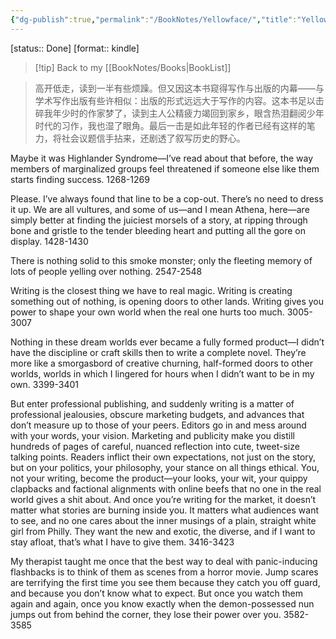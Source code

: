 ```yaml
---
{"dg-publish":true,"permalink":"/BookNotes/Yellowface/","title":"Yellowface","noteIcon":""}
---
```


[status:: Done]
[format:: kindle]

>[!tip] Back to my [[BookNotes/Books\|BookList]]

> 高开低走，读到一半有些烦躁。但又因这本书窥得写作与出版的内幕——与学术写作出版有些许相似：出版的形式远远大于写作的内容。这本书足以击碎我年少时的作家梦了，读到主人公精疲力竭回到家乡，眼含热泪翻阅少年时代的习作，我也湿了眼角。最后一击是如此年轻的作者已经有这样的笔力，将社会议题信手拈来，还剧透了叙写历史的野心。


Maybe it was Highlander Syndrome—I’ve read about that before, the way members of marginalized groups feel threatened if someone else like them starts finding success.
 1268-1269    
 
Please. I’ve always found that line to be a cop-out. There’s no need to dress it up. We are all vultures, and some of us—and I mean Athena, here—are simply better at finding the juiciest morsels of a story, at ripping through bone and gristle to the tender bleeding heart and putting all the gore on display.
 1428-1430    

There is nothing solid to this smoke monster; only the fleeting memory of lots of people yelling over nothing.
 2547-2548    
 
Writing is the closest thing we have to real magic. Writing is creating something out of nothing, is opening doors to other lands. Writing gives you power to shape your own world when the real one hurts too much.
 3005-3007    
 
Nothing in these dream worlds ever became a fully formed product—I didn’t have the discipline or craft skills then to write a complete novel. They’re more like a smorgasbord of creative churning, half-formed doors to other worlds, worlds in which I lingered for hours when I didn’t want to be in my own.
 3399-3401    
 
But enter professional publishing, and suddenly writing is a matter of professional jealousies, obscure marketing budgets, and advances that don’t measure up to those of your peers. Editors go in and mess around with your words, your vision. Marketing and publicity make you distill hundreds of pages of careful, nuanced reflection into cute, tweet-size talking points. Readers inflict their own expectations, not just on the story, but on your politics, your philosophy, your stance on all things ethical. You, not your writing, become the product—your looks, your wit, your quippy clapbacks and factional alignments with online beefs that no one in the real world gives a shit about. And once you’re writing for the market, it doesn’t matter what stories are burning inside you. It matters what audiences want to see, and no one cares about the inner musings of a plain, straight white girl from Philly. They want the new and exotic, the diverse, and if I want to stay afloat, that’s what I have to give them.
 3416-3423    

My therapist taught me once that the best way to deal with panic-inducing flashbacks is to think of them as scenes from a horror movie. Jump scares are terrifying the first time you see them because they catch you off guard, and because you don’t know what to expect. But once you watch them again and again, once you know exactly when the demon-possessed nun jumps out from behind the corner, they lose their power over you. 
 3582-3585   
